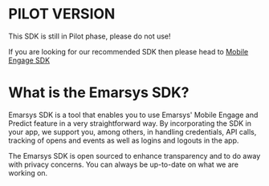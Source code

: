 # PILOT VERSION

This SDK is still in Pilot phase, please do not use!

If you are looking for our recommended SDK then please head to [Mobile Engage SDK](https://github.com/emartech/android-mobile-engage-sdk)

# What is the Emarsys SDK?

Emarsys SDK is a tool that enables you to use Emarsys' Mobile Engage and Predict feature in a very straightforward way. By incorporating the SDK in your app, we support you, among others, in handling credentials, API calls, tracking of opens and events as well as logins and logouts in the app.

The Emarsys SDK is open sourced to enhance transparency and to do away with privacy concerns. You can always be up-to-date on what we are working on.
